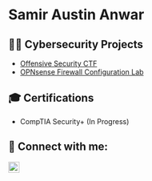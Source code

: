 <h1><b>Samir Austin Anwar</b></h1>

<h2>👨‍💻 Cybersecurity Projects</h2>

- [Offensive Security CTF](https://github.com/itsamirac1e/Offensive_Security_CTF_UT-A)
- [OPNsense Firewall Configuration Lab](https://github.com/itsamirac1e/OPNsense-Configuration-Project/blob/main/README.md)

<h2>🎓 Certifications</h2>

- CompTIA Security+ (In Progress)
  
<h2> 🤳 Connect with me:</h2>

[<img align="left" alt="SamirAnwar | LinkedIn" width="22px" src="https://cdn.jsdelivr.net/npm/simple-icons@v3/icons/linkedin.svg" />][linkedin]


[linkedin]: https://www.linkedin.com/in/samir-anwar-8472ckj
